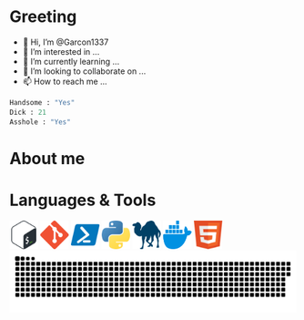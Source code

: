 
<h1>Greeting</h1>

- 👋 Hi, I’m @Garcon1337
- 👀 I’m interested in ...
- 🌱 I’m currently learning ...
- 💞️ I’m looking to collaborate on ...
- 📫 How to reach me ...

```python
Handsome : "Yes"
Dick : 21
Asshole : "Yes"
```

<h1>About me</h1>

<h1>Languages & Tools</h1>
<a href="https://wiki.bash-hackers.org/"><img src="/img/icons/bash.png" width="50" height="50"></a>
<a href="https://git-scm.com/doc"><img src="/img/icons/git.png" width="50" height="50"></a>
<a href="https://learn.microsoft.com/en-us/powershell/"><img src="/img/icons/powershell.png" width="50" height="50"></a>
<a href="https://www.python.org/doc/"><img src="/img/icons/python.png" width="50" height="50"></a>
<a href="https://perldoc.perl.org/perl"><img src="/img/icons/perl.png" width="50" height="50"></a>
<a href="https://docs.docker.com/"><img src="/img/icons/docker.png" width="50" height="50"></a>
<a href="https://developer.mozilla.org/en-US/docs/Web/HTML"><img src="/img/icons/html.png" width="50" height="50"></a>


 <img src="https://raw.githubusercontent.com/Garcon1337/Garcon1337/main/img/snake.svg"> 

<!---
![Cover](https://raw.githubusercontent.com/Garcon1337/Garcon1337/main/img/garcon.jpg)
Garcon1337/Garcon1337 is a ✨ special ✨ repository because its `README.md` (this file) appears on your GitHub profile.
You can click the Preview link to take a look at your changes.
--->
